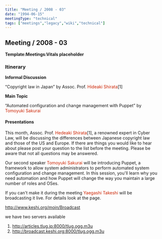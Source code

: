 ```yaml
---
title: "Meeting / 2008 - 03"
date: "1994-06-15"
meetingType: "technical"
tags: ["meetings","legacy","wiki","technical"]
---
```


<h2 id="meeting_2008___03">Meeting / 2008 - 03</h2>
<p><strong>Template:Meetings:Vitals placeholder</strong></p>
<h3 id="itinerary">Itinerary</h3>
<p><strong>Informal Discussion</strong></p>
<p>“Copyright law in Japan”
by Assoc. Prof. <font color="#CC2200">Hideaki Shirata</font>[1]</p>
<p><strong>Main Topic</strong></p>
<p>“Automated configuration and change management with Puppet”
by <font color="#CC2200">Tomoyuki Sakurai</font></p>
<h4 id="presentations">Presentations</h4>
<p>This month, Assoc. Prof. <font color="#CC2200">Hedeaki Shirata</font>[1], a renowned expert in Cyber
Law, will be discussing the differences between Japanese copyright law
and those of the US and Europe. If there are things you would like to
hear about please post your question to the list before the meeting.
Please be aware that not all questions may be answered.</p>
<p>Our second speaker <font color="#CC2200">Tomoyuki Sakurai</font> will be introducing Puppet, a
framework to allow system administrators to perform automated system
configuration and change management. In this session, you'll learn why
you need automation and how Puppet will change the way you maintain a
large number of roles and OSes.</p>
<p>If you can't make it during the meeting <font color="#CC2200">Yaegashi Takeshi</font> will be
broadcasting it live. For details look at the page.</p>
<p><a href="http://www.keshi.org/moin/Broadcast">http://www.keshi.org/moin/Broadcast</a></p>
<p>we have two servers available</p>
<ol>
<li><a href="http://articles.tlug.jp:8000/tlug.ogg.m3u">http://articles.tlug.jp:8000/tlug.ogg.m3u</a></li>
<li><a href="http://broadcast.keshi.org:8000/tlug.ogg.m3u">http://broadcast.keshi.org:8000/tlug.ogg.m3u</a></li>
</ol>
